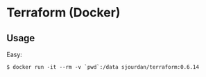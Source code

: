 # Terraform (Docker)

## Usage

Easy:

```
$ docker run -it --rm -v `pwd`:/data sjourdan/terraform:0.6.14
```
